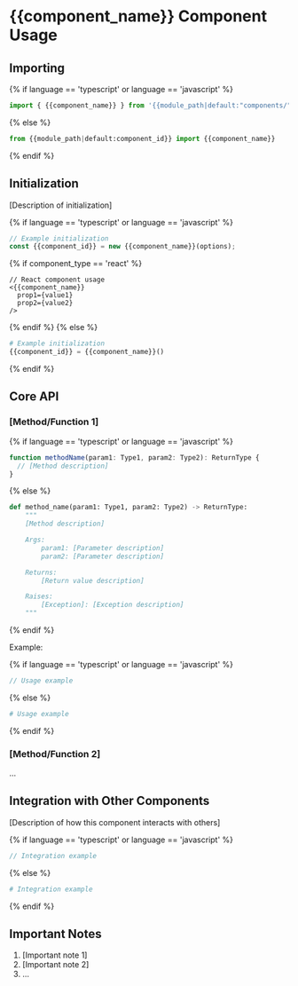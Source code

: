 # {{component_name}} Component Usage

## Importing

{% if language == 'typescript' or language == 'javascript' %}
```typescript
import { {{component_name}} } from '{{module_path|default:"components/"+component_id}}';
```
{% else %}
```python
from {{module_path|default:component_id}} import {{component_name}}
```
{% endif %}

## Initialization

[Description of initialization]

{% if language == 'typescript' or language == 'javascript' %}
```typescript
// Example initialization
const {{component_id}} = new {{component_name}}(options);
```

{% if component_type == 'react' %}
```tsx
// React component usage
<{{component_name}} 
  prop1={value1}
  prop2={value2}
/>
```
{% endif %}
{% else %}
```python
# Example initialization
{{component_id}} = {{component_name}}()
```
{% endif %}

## Core API

### [Method/Function 1]

{% if language == 'typescript' or language == 'javascript' %}
```typescript
function methodName(param1: Type1, param2: Type2): ReturnType {
  // [Method description]
}
```
{% else %}
```python
def method_name(param1: Type1, param2: Type2) -> ReturnType:
    """
    [Method description]

    Args:
        param1: [Parameter description]
        param2: [Parameter description]

    Returns:
        [Return value description]

    Raises:
        [Exception]: [Exception description]
    """
```
{% endif %}

Example:

{% if language == 'typescript' or language == 'javascript' %}
```typescript
// Usage example
```
{% else %}
```python
# Usage example
```
{% endif %}

### [Method/Function 2]

...

## Integration with Other Components

[Description of how this component interacts with others]

{% if language == 'typescript' or language == 'javascript' %}
```typescript
// Integration example
```
{% else %}
```python
# Integration example
```
{% endif %}

## Important Notes

1. [Important note 1]
2. [Important note 2]
3. ...